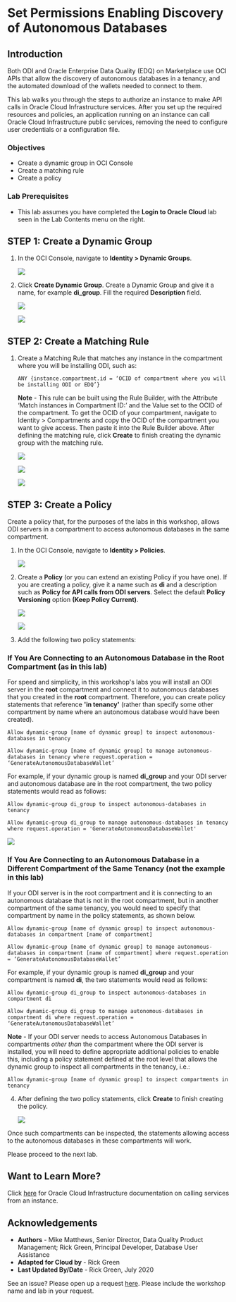 # Set Permissions Enabling Discovery of Autonomous Databases

## Introduction

Both ODI and Oracle Enterprise Data Quality (EDQ) on Marketplace use OCI APIs that allow the discovery of autonomous databases in a tenancy, and the automated download of the wallets needed to connect to them.

This lab walks you through the steps to authorize an instance to make API calls in Oracle Cloud Infrastructure services. After you set up the required resources and policies, an application running on an instance can call Oracle Cloud Infrastructure public services, removing the need to configure user credentials or a configuration file.

### Objectives

-   Create a dynamic group in OCI Console
-   Create a matching rule
-   Create a policy

### Lab Prerequisites

- This lab assumes you have completed the **Login to Oracle Cloud** lab seen in the Lab Contents menu on the right.

## **STEP 1**: Create a Dynamic Group

1. In the OCI Console, navigate to **Identity > Dynamic Groups**.

    ![](./images/click-dynamic-groups.jpg " ")

2. Click **Create Dynamic Group**. Create a Dynamic Group and give it a name, for example **di_group**. Fill the required **Description** field.

    ![](./images/click-create-dynamic-group.jpg " ")

    ![](./images/create-dynamic-group.jpg " ")

## **STEP 2**: Create a Matching Rule

1. Create a Matching Rule that matches any instance in the compartment where you will be installing ODI, such as:

    `ANY {instance.compartment.id = ‘OCID of compartment where you will be installing ODI or EDQ’}`

    __Note__ - This rule can be built using the Rule Builder, with the Attribute ‘Match instances in Compartment ID:’ and the Value set to the OCID of the compartment. To get the OCID of your compartment, navigate to Identity > Compartments and copy the OCID of the compartment you want to give access. Then paste it into the Rule Builder above. After defining the matching rule, click **Create** to finish creating the dynamic group with the matching rule.

    ![](./images/click-rule-builder.jpg " ")

    ![](./images/define-the-matching-rule.jpg " ")

    ![](./images/click-create-button.jpg " ")

## **STEP 3**: Create a Policy
Create a policy that, for the purposes of the labs in this workshop, allows ODI servers in a compartment to access autonomous databases in the same compartment.

1. In the OCI Console, navigate to **Identity > Policies**.

    ![](./images/navigate-to-policies.jpg " ")

2. Create a **Policy** (or you can extend an existing Policy if you have one). If you are creating a policy, give it a name such as **di** and a description such as **Policy for API calls from ODI servers**. Select the default **Policy Versioning** option **(Keep Policy Current)**.

    ![](./images/create-policy.jpg " ")

    ![](./images/policy-creation-dialog.jpg " ")

3. Add the following two policy statements:

### **If You Are Connecting to an Autonomous Database in the Root Compartment (as in this lab)**
For speed and simplicity, in this workshop's labs you will install an ODI server in the **root** compartment and connect it to autonomous databases that you created in the **root** compartment. Therefore, you can create policy statements that reference **'in tenancy'** (rather than specify some other compartment by name where an autonomous database would have been created).

    Allow dynamic-group [name of dynamic group] to inspect autonomous-databases in tenancy

    Allow dynamic-group [name of dynamic group] to manage autonomous-databases in tenancy where request.operation = ‘GenerateAutonomousDatabaseWallet’

For example, if your dynamic group is named **di_group** and your ODI server and autonomous database are in the root compartment, the two policy statements would read as follows:

    Allow dynamic-group di_group to inspect autonomous-databases in tenancy

    Allow dynamic-group di_group to manage autonomous-databases in tenancy where request.operation = 'GenerateAutonomousDatabaseWallet'

![](./images/add-two-policy-statements.jpg " ")

### **If You Are Connecting to an Autonomous Database in a Different Compartment of the Same Tenancy (not the example in this lab)**
If your ODI server is in the root compartment  and it is connecting to an autonomous database that is not in the root compartment, but in another compartment of the same tenancy, you would need to specify that compartment by name in the policy statements, as shown below.

    Allow dynamic-group [name of dynamic group] to inspect autonomous-databases in compartment [name of compartment]

    Allow dynamic-group [name of dynamic group] to manage autonomous-databases in compartment [name of compartment] where request.operation = ‘GenerateAutonomousDatabaseWallet’

For example, if your dynamic group is named **di_group** and your compartment is named **di**, the two statements would read as follows:

    Allow dynamic-group di_group to inspect autonomous-databases in compartment di

    Allow dynamic-group di_group to manage autonomous-databases in compartment di where request.operation = ‘GenerateAutonomousDatabaseWallet’

__Note__ - If your ODI server needs to access Autonomous Databases in compartments _other than_ the compartment where the ODI server is installed, you will need to define appropriate additional policies to enable this, including a policy statement defined at the root level that allows the dynamic group to inspect all compartments in the tenancy, i.e.:

    Allow dynamic-group [name of dynamic group] to inspect compartments in tenancy


4. After defining the two policy statements, click **Create** to finish creating the policy.

    ![](./images/click-create-after-adding-policy-statements.jpg " ")

Once such compartments can be inspected, the statements allowing access to the autonomous databases in these compartments will work.

Please proceed to the next lab.

## Want to Learn More?

Click [here](https://docs.cloud.oracle.com/iaas/Content/Identity/Tasks/callingservicesfrominstances.htm) for Oracle Cloud Infrastructure documentation on calling services from an instance.

## Acknowledgements

- **Authors** - Mike Matthews, Senior Director, Data Quality Product Management; Rick Green, Principal Developer, Database User Assistance
- **Adapted for Cloud by** - Rick Green
- **Last Updated By/Date** - Rick Green, July 2020

See an issue?  Please open up a request [here](https://github.com/oracle/learning-library/issues).   Please include the workshop name and lab in your request.

